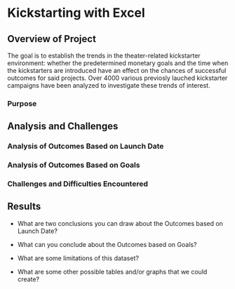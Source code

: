 # Kickstarting with Excel

## Overview of Project
The goal is to establish the trends in the theater-related kickstarter environment: whether the predetermined monetary goals and the time when the kickstarters are introduced have an effect on the chances of successful outcomes for said projects. Over 4000 various previosly lauched kickstarter campaigns have been analyzed to investigate these trends of interest.
### Purpose

## Analysis and Challenges

### Analysis of Outcomes Based on Launch Date

### Analysis of Outcomes Based on Goals

### Challenges and Difficulties Encountered

## Results

- What are two conclusions you can draw about the Outcomes based on Launch Date?

- What can you conclude about the Outcomes based on Goals?

- What are some limitations of this dataset?

- What are some other possible tables and/or graphs that we could create?
